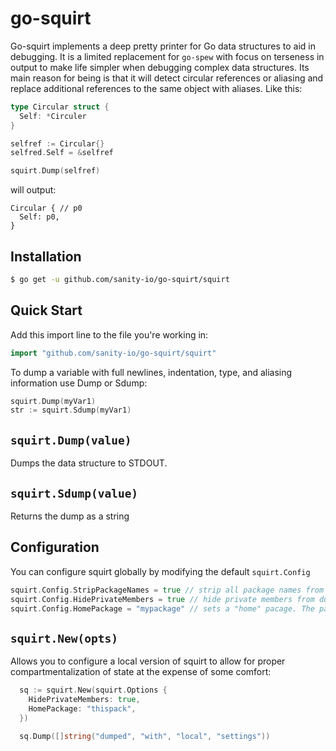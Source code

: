 # go-squirt

Go-squirt implements a deep pretty printer for Go data structures to aid in debugging. It is a limited
replacement for `go-spew` with focus on terseness in output to make life simpler when debugging complex
data structures. Its main reason for being is that it will detect circular references or aliasing and
replace additional references to the same object with aliases. Like this:


```go
type Circular struct {
  Self: *Circuler
}

selfref := Circular{}
selfred.Self = &selfref

squirt.Dump(selfref)
```

will output:

```
Circular { // p0
  Self: p0,
}
```


## Installation

```bash
$ go get -u github.com/sanity-io/go-squirt/squirt
```

## Quick Start

Add this import line to the file you're working in:

```go
import "github.com/sanity-io/go-squirt/squirt"
```

To dump a variable with full newlines, indentation, type, and aliasing
information use Dump or Sdump:

```go
squirt.Dump(myVar1)
str := squirt.Sdump(myVar1)
```
## `squirt.Dump(value)`
Dumps the data structure to STDOUT.

## `squirt.Sdump(value)`
Returns the dump as a string

## Configuration
You can configure squirt globally by modifying the default `squirt.Config`

```go
squirt.Config.StripPackageNames = true // strip all package names from types
squirt.Config.HidePrivateMembers = true // hide private members from dumped structs
squirt.Config.HomePackage = "mypackage" // sets a "home" pacage. The package name will be stripped from all its types
```
## `squirt.New(opts)`
Allows you to configure a local version of squirt to allow for proper compartmentalization of state at the
expense of some comfort:

``` go
  sq := squirt.New(squirt.Options {
    HidePrivateMembers: true,
    HomePackage: "thispack",
  })

  sq.Dump([]string("dumped", "with", "local", "settings"))
```

